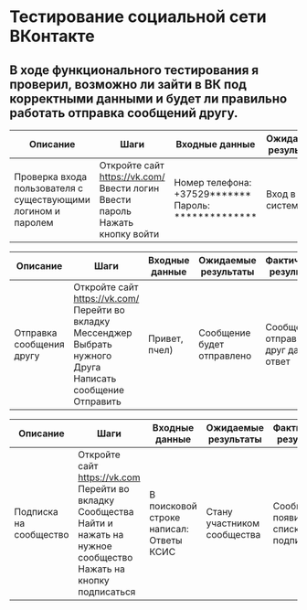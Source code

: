 # Тестирование социальной сети ВКонтакте

## В ходе функционального тестирования я проверил, возможно ли зайти в ВК под корректными данными и будет ли правильно работать отправка сообщений другу.

| Описание                                                      | Шаги                                                                         | Входные данные                                       | Ожидаемые результаты | Фактические результаты | Статус          |
|---------------------------------------------------------------|------------------------------------------------------------------------------|------------------------------------------------------|----------------------|------------------------|-----------------|
| Проверка входа пользователя с существующими логином и паролем | Откройте сайт https://vk.com/  Ввести логин Ввести пароль Нажать кнопку войти | Номер телефона: +37529******* Пароль: ************** | Вход в систему       | Вошли в систему        | Пройден успешно |


| Описание                 | Шаги                                                                                                           | Входные данные | Ожидаемые результаты       | Фактические результаты                | Статус          |
|--------------------------|----------------------------------------------------------------------------------------------------------------|----------------|----------------------------|---------------------------------------|-----------------|
| Отправка сообщения другу | Откройте сайт https://vk.com/ Перейти во вкладку Мессенджер Выбрать нужного Друга Написать сообщение Отправить | Привет, пчел)  | Сообщение будет отправлено | Сообщение отправилось, друг дал ответ | Пройден успешно |



| Описание               | Шаги                                                                                                                         | Входные данные                          | Ожидаемые результаты        | Фактические результаты                 | Статус          |
|------------------------|------------------------------------------------------------------------------------------------------------------------------|-----------------------------------------|-----------------------------|----------------------------------------|-----------------|
| Подписка на сообщество | Откройте сайт https://vk.com Перейти во вкладку Сообщества Найти и нажать на нужное сообщество Нажать на кнопку подписаться  | В поисковой строке написал: Ответы КСИС | Стану участником сообщества | Сообщество появилось в списке подписок | Пройден успешно |
